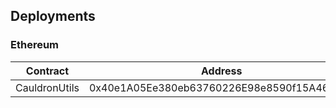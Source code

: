 ## Deployments

### Ethereum

| Contract      | Address                                    |
| ------------- | ------------------------------------------ |
| CauldronUtils | 0x40e1A05Ee380eb63760226E98e8590f15A46c405 |
